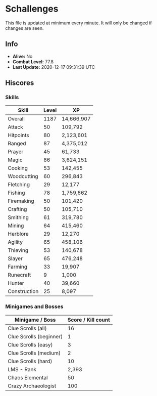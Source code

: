 # Schallenges

This file is updated at minimum every minute. It will only be changed if changes are seen.

## Info

 - **Alive:** No
 - **Combat Level:** 77.8
 - **Last Update:** 2020-12-17 09:31:39 UTC

## Hiscores

### Skills

| Skill | Level | XP |
|--|--|--|
| Overall | 1187 | 14,666,907 |
| Attack | 50 | 109,792 |
| Hitpoints | 80 | 2,123,601 |
| Ranged | 87 | 4,375,012 |
| Prayer | 45 | 61,733 |
| Magic | 86 | 3,624,151 |
| Cooking | 53 | 142,455 |
| Woodcutting | 60 | 296,843 |
| Fletching | 29 | 12,177 |
| Fishing | 78 | 1,759,662 |
| Firemaking | 50 | 101,420 |
| Crafting | 50 | 105,710 |
| Smithing | 61 | 319,780 |
| Mining | 64 | 415,460 |
| Herblore | 29 | 12,270 |
| Agility | 65 | 458,106 |
| Thieving | 53 | 140,678 |
| Slayer | 65 | 476,248 |
| Farming | 33 | 19,907 |
| Runecraft | 9 | 1,000 |
| Hunter | 40 | 39,660 |
| Construction | 25 | 8,097 |

### Minigames and Bosses

| Minigame / Boss | Score / Kill count |
|--|--|
| Clue Scrolls (all) | 16 |
| Clue Scrolls (beginner) | 1 |
| Clue Scrolls (easy) | 3 |
| Clue Scrolls (medium) | 2 |
| Clue Scrolls (hard) | 10 |
| LMS - Rank | 2,393 |
| Chaos Elemental | 50 |
| Crazy Archaeologist | 100 |
